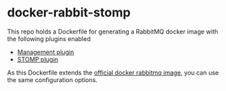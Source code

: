 # docker-rabbit-stomp
This repo holds a Dockerfile for generating a RabbitMQ docker image with the following plugins enabled
 * [Management plugin](https://www.rabbitmq.com/management.html)
 * [STOMP plugin](https://www.rabbitmq.com/stomp.html)
 
 As this Dockerfile extends the [official docker rabbitmq image](https://hub.docker.com/_/rabbitmq/), you can use the same configuration options.
